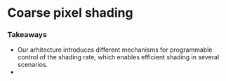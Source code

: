 # Coarse pixel shading

### Takeaways
- Our arhitecture introduces different mechanisms for programmable control of the shading rate, which enables efficient shading in several scenarios.
- 
